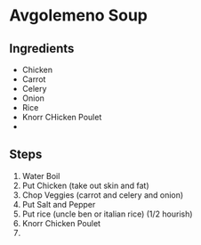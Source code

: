 # Avgolemeno Soup

## Ingredients

- Chicken
- Carrot
- Celery
- Onion
- Rice
- Knorr CHicken Poulet
- 

## Steps 

1. Water Boil
2. Put Chicken (take out skin and fat)
3. Chop Veggies (carrot and celery and onion)
4. Put Salt and Pepper
5. Put rice (uncle ben or italian rice) (1/2 hourish)
6. Knorr Chicken Poulet
7. 
